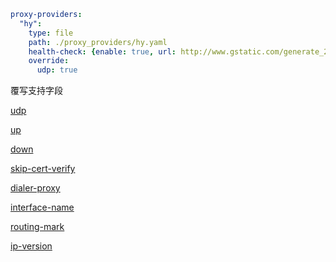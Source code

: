 ```{.yaml linenums="1"}
proxy-providers:
  "hy":
    type: file
    path: ./proxy_providers/hy.yaml
    health-check: {enable: true, url: http://www.gstatic.com/generate_204, interval: 300}
    override:
      udp: true
```

覆写支持字段

[udp](../proxies/index.md#udp)

[up](../proxies/hysteria2.md)

[down](../proxies/hysteria2.md)

[skip-cert-verify](../proxies/index.md#udp)

[dialer-proxy](../proxies/index.md#dialer-proxy)

[interface-name](../proxies/index.md#interface-name)

[routing-mark](../proxies/index.md#routing-mark)

[ip-version](../proxies/index.md#ip-version)
